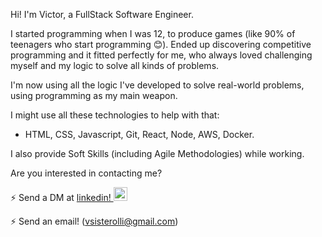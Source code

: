 Hi! I'm Victor, a FullStack Software Engineer.

I started programming when I was 12, to produce games (like 90% of teenagers who start programming 😊).
Ended up discovering competitive programming and it fitted perfectly for me, who always loved challenging myself and my logic to solve all kinds of problems.

I'm now using all the logic I've developed to solve real-world problems, using programming as my main weapon.

I might use all these technologies to help with that:

- HTML, CSS, Javascript, Git, React, Node, AWS, Docker.

I also provide Soft Skills (including Agile Methodologies) while working.

Are you interested in contacting me?

⚡ Send a DM at <a href="https://www.linkedin.com/in/victorsisterolli/">linkedin!  <img alt="vsisterolli linkedin" width="22px" src="https://cdn.jsdelivr.net/npm/simple-icons@v3/icons/linkedin.svg" /></a>

⚡ Send an email! (vsisterolli@gmail.com)

